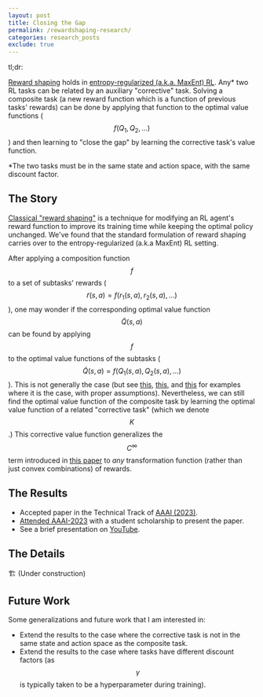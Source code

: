 ```yaml
---
layout: post
title: Closing the Gap
permalink: /rewardshaping-research/
categories: research_posts
exclude: true
---
```

<link rel="stylesheet" href="https://cdn.jsdelivr.net/npm/katex@0.10.2/dist/katex.min.css" integrity="sha384-yFRtMMDnQtDRO8rLpMIKrtPCD5jdktao2TV19YiZYWMDkUR5GQZR/NOVTdquEx1j" crossorigin="anonymous">
<script defer src="https://cdn.jsdelivr.net/npm/katex@0.10.2/dist/katex.min.js" integrity="sha384-9Nhn55MVVN0/4OFx7EE5kpFBPsEMZxKTCnA+4fqDmg12eCTqGi6+BB2LjY8brQxJ" crossorigin="anonymous"></script>
<script defer src="https://cdn.jsdelivr.net/npm/katex@0.10.2/dist/contrib/auto-render.min.js" integrity="sha384-kWPLUVMOks5AQFrykwIup5lo0m3iMkkHrD0uJ4H5cjeGihAutqP0yW0J6dpFiVkI" crossorigin="anonymous" onload="renderMathInElement(document.body);"></script>

tl;dr:

[Reward shaping][ng-shaping] holds in [entropy-regularized (a.k.a. MaxEnt) RL][maxent-misnomer]. Any* two RL tasks can be related by an auxiliary "corrective" task. Solving a composite task (a new reward function which is a function of previous tasks' rewards) can be done by applying that function to the optimal value functions ($$f(Q_1, Q_2, \dots)$$) and then learning to "close the gap" by learning the corrective task's value function.

*The two tasks must be in the same state and action space, with the same discount factor.

## The Story

[Classical "reward shaping"][ng-shaping] is a technique for modifying an RL agent's reward function to improve its training time while keeping the optimal policy unchanged. We've found that the standard formulation of reward shaping carries over to the entropy-regularized (a.k.a MaxEnt) RL setting.

After applying a composition function $$f$$ to a set of subtasks' rewards ($$\widetilde{r}(s,a)=f(r_1(s,a), r_2(s,a), \dots)$$), one may wonder if the corresponding optimal value function $$\widetilde{Q}(s,a)$$ can be found by applying $$f$$ to the optimal value functions of the subtasks ($$\widetilde{Q}(s,a)=f(Q_1(s,a), Q_2(s,a), \dots)$$). This is not generally the case (but see [this][geraud-paper], [this][niekerk-paper], and [this][todorov-paper] for examples where it is the case, with proper assumptions). Nevertheless, we can still find the optimal value function of the composite task by learning the optimal value function of a related "corrective task" (which we denote $$K$$.) This corrective value function generalizes the $$C^\infty$$ term introduced in [this paper][hunt-paper] to *any* transformation function (rather than just convex combinations) of rewards.

## The Results

- Accepted paper in the Technical Track of [AAAI (2023)][paper-link].
- [Attended AAAI-2023][aaai-2023] with a student scholarship to present the paper.
- See a brief presentation on [YouTube][yt-link].

## The Details
🏗️ (Under construction)

## Future Work

Some generalizations and future work that I am interested in:
- Extend the results to the case where the corrective task is not in the same state and action space as the composite task.
- Extend the results to the case where tasks have different discount factors (as $$\gamma$$ is typically taken to be a hyperparameter during training).

[yt-link]: https://www.youtube.com/watch?v=BwdHQFDzc8c
[maxent-misnomer]: maxent-misnomer.md
[ng-shaping]: https://people.eecs.berkeley.edu/~pabbeel/cs287-fa09/readings/NgHaradaRussell-shaping-ICML1999.pdf
[paper-link]: https://arxiv.org/abs/2212.01174
[geraud-paper]: https://proceedings.neurips.cc/paper/2020/file/6ba3af5d7b2790e73f0de32e5c8c1798-Paper.pdf
[niekerk-paper]: http://proceedings.mlr.press/v97/van-niekerk19a/van-niekerk19a.pdf
[hunt-paper]: https://arxiv.org/abs/1812.02216
[todorov-paper]: https://homes.cs.washington.edu/~todorov/courses/amath579/reading/Compositionality.pdf
[aaai-2023]: /_pages/aaai-2023.md